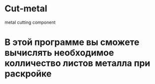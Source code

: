 # Cut-metal
 metal cutting component
# В этой программе вы сможете вычислять необходимое колличество листов металла при раскройке 
